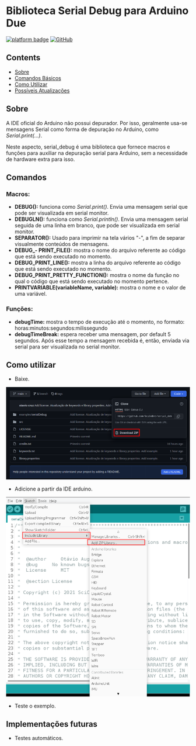 # Biblioteca Serial Debug para Arduino Due
[![platform badge](https://img.shields.io/badge/platform-Arduino-orange.svg)](https://github.com/arduino)
[![GitHub](https://img.shields.io/github/license/mashape/apistatus.svg)](https://github.com/JoaoLopesF/SerialDebug/blob/master/LICENSE.txt)

## Contents

- [Sobre](#sobre)
- [Comandos Básicos](#comandos)
- [Como Utilizar](#como-utilizar)
- [Possíveis Atualizações](#implementações-futuras)

## Sobre

A IDE oficial do Arduino não possui depurador. Por isso, geralmente usa-se mensagens Serial como forma de depuração no Arduino, como *Serial.print(...)*.

Neste aspecto, serial_debug é uma biblioteca que fornece macros e funções para auxiliar na depuração serial para Arduino, sem a necessidade de hardware extra para isso.

## Comandos
### Macros:
- **DEBUG():** funciona como *Serial.print()*. Envia uma mensagem serial que pode ser visualizada em serial monitor.
- **DEBUGLN():** funciona como *Serial.println()*. Envia uma mensagem serial seguida de uma linha em branco, que pode ser visualizada em serial monitor. 
- **SEPARATOR():** Usado para imprimir na tela vários "-", a fim de separar visualmente conteúdos de mensagens.
- **DEBUG_- PRINT_FILE():** mostra o nome do arquivo referente ao código que está sendo executado no momento.
- **DEBUG_PRINT_LINE():** mostra a linha do arquivo referente ao código que está sendo executado no momento.
- **DEBUG_PRINT_PRETTY_FUNCTION():** mostra o nome da função no qual o código que está sendo executado no momento pertence.
- **PRINTVARIABLE(variableName, variable):** mostra o nome e o valor de uma variável.

### Funções:
- **debugTime:** mostra o tempo de execução até o momento, no formato: horas:minutos:segundos:milissegundo  
- **debugTimeBreak:** espera receber uma mensagem, por default 5 segundos. Após esse tempo a mensagem recebida é, então, enviada via serial para ser visualizada no serial monitor.

## Como utilizar

- Baixe.

<p align="center"> 
<img src="https://github.com/SciCoBot/serial_debug/blob/main/images/telaRespositorioBaixar.png" alt="Repositório Baixar" width="600"/>
</p>

- Adicione a partir da IDE arduino.

<p align="center"> 
<img src="https://github.com/SciCoBot/serial_debug/blob/main/images/telaArduino.png" alt="Tela Aruino" width="600"/>
</p>

- Teste o exemplo.

## Implementações futuras
- Testes automáticos.

